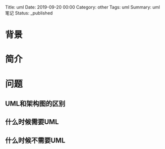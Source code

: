 Title: uml
Date: 2019-09-20 00:00
Category: other
Tags: uml
Summary: uml 笔记
Status: _published

# 背景

# 简介

# 问题

## UML和架构图的区别

## 什么时候需要UML

## 什么时候不需要UML




